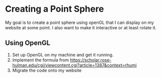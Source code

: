 # Creating a Point Sphere
My goal is to create a point sphere using openGL that I can display on my website at some point. I also want to make it interactive or at least rotate it.

## Using OpenGL
1. Set up OpenGL on my machine and get it running.
2. Implement the formula from https://scholar.rose-hulman.edu/cgi/viewcontent.cgi?article=1387&context=rhumj
3. Migrate the code onto my website